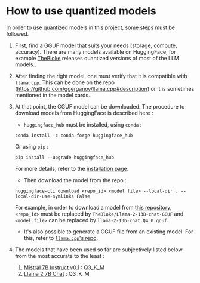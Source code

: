 # How to use quantized models

In order to use quantized models in this project, some steps must be followed.

1. First, find a GGUF model that suits your needs (storage, compute, accuracy). There are many models available on HuggingFace, for example [TheBloke](https://huggingface.co/TheBloke) releases quantized versions of most of the LLM models..

1. After finding the right model, one must verify that it is compatible with `llama.cpp`. This can be done on the repo (https://github.com/ggerganov/llama.cpp#description) or it is sometimes mentioned in the model cards.

1. At that point, the GGUF model can be downloaded. The procedure to download models from HuggingFace is described here :
    - `huggingface_hub` must be installed, using `conda` :
    ```
    conda install -c conda-forge huggingface_hub
    ```
    Or using `pip` :
    ```
    pip install --upgrade huggingface_hub
    ```
    For more details, refer to the [installation page](https://huggingface.co/docs/huggingface_hub/installation).
    
    - Then download the model from the repo :
    ```
    huggingface-cli download <repo_id> <model file> --local-dir . --local-dir-use-symlinks False
    ```
    For example, in order to download a model from [this repository](https://huggingface.co/TheBloke/Llama-2-13B-chat-GGUF), `<repo_id>` must be replaced by `TheBloke/Llama-2-13B-chat-GGUF` and `<model file>` can be replaced by `llama-2-13b-chat.Q4_0.gguf`.

    - It's also possible to generate a GGUF file from an existing model. For this, refer to [`llama.cpp`'s repo](https://github.com/ggerganov/llama.cpp).

1. The models that have been used so far are subjectively listed below from the most accurate to the least :
    1. [Mistral 7B Instruct v0.1](https://huggingface.co/TheBloke/Mistral-7B-Instruct-v0.1-GGUF) : Q3_K_M
    1. [Llama 2 7B Chat](https://huggingface.co/TheBloke/Llama-2-7B-Chat-GGUF) : Q3_K_M
